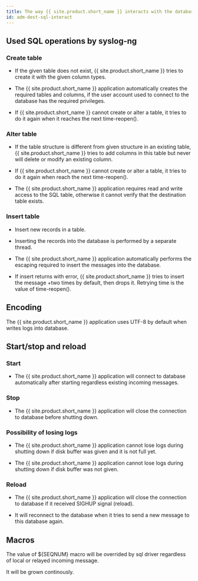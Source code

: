 ```yaml
---
title: The way {{ site.product.short_name }} interacts with the database
id: adm-dest-sql-interact
---
```


## Used SQL operations by syslog-ng

### Create table

- If the given table does not exist, {{ site.product.short_name }} tries to create it with
    the given column types.

- The {{ site.product.short_name }} application automatically creates the required
    tables and columns, if the user account used to connect to the
    database has the required privileges.

- If {{ site.product.short_name }} cannot create or alter a table, it tries to do it again
    when it reaches the next time-reopen().

### Alter table

- If the table structure is different from given structure in an
    existing table, {{ site.product.short_name }} tries to add columns in this table but
    never will delete or modify an existing column.

- If {{ site.product.short_name }} cannot create or alter a table, it tries to do it
    again when reach the next time-reopen().

- The {{ site.product.short_name }} application requires read and write access to the
    SQL table, otherwise it cannot verify that the destination table
    exists.

### Insert table

- Insert new records in a table.

- Inserting the records into the database is performed by a separate
    thread.

- The {{ site.product.short_name }} application automatically performs the escaping
    required to insert the messages into the database.

- If insert returns with error, {{ site.product.short_name }} tries to insert the message
    +two times by default, then drops it. Retrying time is the value of
    time-reopen().

## Encoding

The {{ site.product.short_name }} application uses UTF-8 by default when writes logs
into database.

## Start/stop and reload

### Start

- The {{ site.product.short_name }} application will connect to database automatically
    after starting regardless existing incoming messages.

### Stop

- The {{ site.product.short_name }} application will close the connection to database
    before shutting down.

### Possibility of losing logs

- The {{ site.product.short_name }} application cannot lose logs during shutting down
    if disk buffer was given and it is not full yet.

- The {{ site.product.short_name }} application cannot lose logs during shutting down
    if disk buffer was not given.

### Reload

- The {{ site.product.short_name }} application will close the connection to database
    if it received SIGHUP signal (reload).

- It will reconnect to the database when it tries to send a new
    message to this database again.

## Macros

The value of ${SEQNUM} macro will be overrided by sql driver regardless
of local or relayed incoming message.

It will be grown continously.

